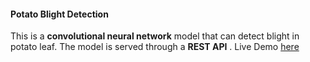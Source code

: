 #### Potato Blight Detection

This is a **convolutional neural network**  model that can detect blight in potato leaf. The model is served through a **REST API** . Live Demo [here](#)
